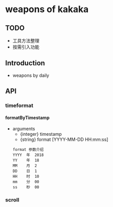 # weapons of kakaka

## TODO
- 工具方法整理
- 按需引入功能

## Introduction
- weapons by daily

## API

### timeformat

#### formatByTimestamp
  - arguments
    - {integer} timestamp
    - {string}  format [YYYY-MM-DD HH:mm:ss]
    ```
    format 参数介绍
    YYYY  年  2018
    YY    年  18
    MM    月  2
    DD    日  1
    HH    时  10
    mm    分  00
    ss    秒  00
    ```

### scroll

<!-- To scrollIntoView -->
